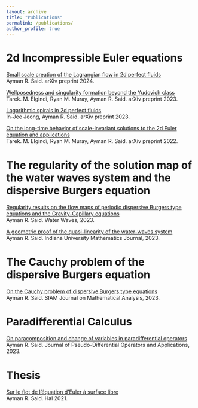 ```yaml
---
layout: archive
title: "Publications"
permalink: /publications/
author_profile: true
---
```


# 2d Incompressible Euler equations 
[Small scale creation of the Lagrangian flow in 2d perfect fluids](https://arxiv.org/abs/2401.06476) <br/>
Ayman R. Said. arXiv preprint 2024.

[Wellposedness and singularity formation beyond the Yudovich class](https://arxiv.org/abs/2312.17610) <br/>
Tarek. M. Elgindi, Ryan M. Muray, Ayman R. Said. arXiv preprint 2023.

[Logarithmic spirals in 2d perfect fluids](https://arxiv.org/abs/2302.09447) <br/>
In-Jee Jeong, Ayman R. Said. arXiv preprint 2023.

[On the long-time behavior of scale-invariant solutions to the 2d Euler equation and applications](https://arxiv.org/abs/2211.08418) <br/>
Tarek. M. Elgindi, Ryan M. Muray, Ayman R. Said. arXiv preprint 2022.

# The regularity of the solution map of the water waves system and the dispersive Burgers equation

[Regularity results on the flow maps of periodic dispersive Burgers type equations and the Gravity-Capillary equations](https://arxiv.org/abs/2103.03576) <br/>
Ayman R. Said. Water Waves, 2023.

[A geometric proof of the quasi-linearity of the water-waves system](https://arxiv.org/abs/2002.02940)<br/>
Ayman R. Said. Indiana University Mathematics Journal, 2023.

# The Cauchy problem of the dispersive Burgers equation

[On the Cauchy problem of dispersive Burgers type equations](https://arxiv.org/abs/2103.03588)<br/>
Ayman R. Said. SIAM Journal on Mathematical Analysis, 2023.

# Paradifferential Calculus

[On paracomposition and change of variables in paradifferential operators](https://arxiv.org/abs/2002.02943) <br/>
Ayman R. Said. Journal of Pseudo-Differential Operators and Applications, 2023.

# Thesis

[Sur le flot de l’équation d’Euler à surface libre](https://tel.archives-ouvertes.fr/tel-03267703/document) <br/>
Ayman R. Said. Hal 2021.
